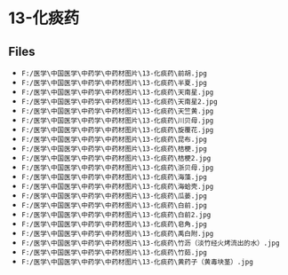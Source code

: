 # 13-化痰药

## Files

- `F:/医学\中国医学\中药学\中药材图片\13-化痰药\前胡.jpg`
- `F:/医学\中国医学\中药学\中药材图片\13-化痰药\半夏.jpg`
- `F:/医学\中国医学\中药学\中药材图片\13-化痰药\天南星.jpg`
- `F:/医学\中国医学\中药学\中药材图片\13-化痰药\天南星2.jpg`
- `F:/医学\中国医学\中药学\中药材图片\13-化痰药\天竺黄.jpg`
- `F:/医学\中国医学\中药学\中药材图片\13-化痰药\川贝母.jpg`
- `F:/医学\中国医学\中药学\中药材图片\13-化痰药\旋覆花.jpg`
- `F:/医学\中国医学\中药学\中药材图片\13-化痰药\昆布.jpg`
- `F:/医学\中国医学\中药学\中药材图片\13-化痰药\桔梗.jpg`
- `F:/医学\中国医学\中药学\中药材图片\13-化痰药\桔梗2.jpg`
- `F:/医学\中国医学\中药学\中药材图片\13-化痰药\浙贝母.jpg`
- `F:/医学\中国医学\中药学\中药材图片\13-化痰药\海藻.jpg`
- `F:/医学\中国医学\中药学\中药材图片\13-化痰药\海蛤壳.jpg`
- `F:/医学\中国医学\中药学\中药材图片\13-化痰药\瓜蒌.jpg`
- `F:/医学\中国医学\中药学\中药材图片\13-化痰药\白前.jpg`
- `F:/医学\中国医学\中药学\中药材图片\13-化痰药\白前2.jpg`
- `F:/医学\中国医学\中药学\中药材图片\13-化痰药\皂角.jpg`
- `F:/医学\中国医学\中药学\中药材图片\13-化痰药\禹白附.jpg`
- `F:/医学\中国医学\中药学\中药材图片\13-化痰药\竹沥（淡竹经火烤流出的水）.jpg`
- `F:/医学\中国医学\中药学\中药材图片\13-化痰药\竹茹.jpg`
- `F:/医学\中国医学\中药学\中药材图片\13-化痰药\黄药子（黄毒块茎）.jpg`
